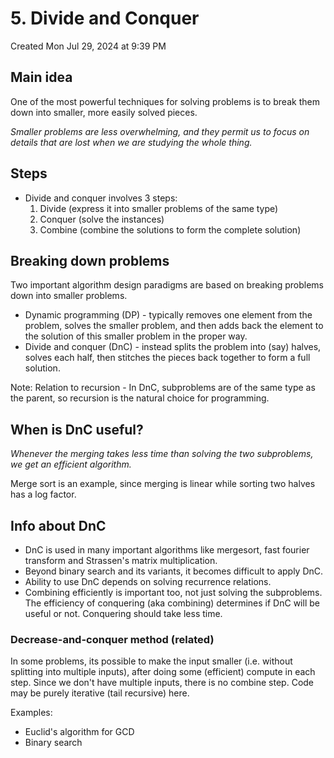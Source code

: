 # 5. Divide and Conquer
Created Mon Jul 29, 2024 at 9:39 PM

## Main idea
One of the most powerful techniques for solving problems is to break them down into smaller, more easily solved pieces. 

*Smaller problems are less overwhelming, and they permit us to focus on details that are lost when we are studying the whole thing.*

## Steps
- Divide and conquer involves 3 steps:
  1. Divide (express it into smaller problems of the same type)
  2. Conquer (solve the instances)
  3. Combine (combine the solutions to form the complete solution)
## Breaking down problems
Two important algorithm design paradigms are based on breaking problems down into smaller problems. 
- Dynamic programming (DP) - typically removes one element from the problem, solves the smaller problem, and then adds back the element to the solution of this smaller problem in the proper way.
- Divide and conquer (DnC) - instead splits the problem into (say) halves, solves each half, then stitches the pieces back together to form a full solution.

Note: Relation to recursion - In DnC, subproblems are of the same type as the parent, so recursion is the natural choice for programming.

## When is DnC useful?
*Whenever the merging takes less time than solving the two subproblems, we
get an efficient algorithm.* 

Merge sort is an example, since merging is linear while sorting two halves has a log factor.


## Info about DnC
- DnC is used in many important algorithms like mergesort, fast fourier transform and Strassen's matrix multiplication.
- Beyond binary search and its variants, it becomes difficult to apply DnC.
- Ability to use DnC depends on solving recurrence relations.
- Combining efficiently is important too, not just solving the subproblems. The efficiency of conquering (aka combining) determines if DnC will be useful or not. Conquering should take less time.

### Decrease-and-conquer method (related)
In some problems, its possible to make the input smaller (i.e. without splitting into multiple inputs), after doing some (efficient) compute in each step. Since we don't have multiple inputs, there is no combine step. Code may be purely iterative (tail recursive) here.

Examples:
- Euclid's algorithm for GCD
- Binary search